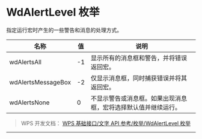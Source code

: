 # WdAlertLevel 枚举

指定运行宏时产生的一些警告和消息的处理方式。

| 名称               | 值  | 说明                                                           |
|--------------------|-----|----------------------------------------------------------------|
| wdAlertsAll        | -1  | 显示所有的消息框和警告，并将错误返回宏。                       |
| wdAlertsMessageBox | -2  | 仅显示消息框，同时捕获错误并将其返回宏。                       |
| wdAlertsNone       | 0   | 不显示警告或消息框。如果出现消息框，宏将选择默认值并继续运行。 |

> WPS 开发文档： [WPS 基础接口/文字 API 参考/枚举/WdAlertLevel 枚举](https://qn.cache.wpscdn.cn/encs/doc/office_v19/topics/WPS%20%E5%9F%BA%E7%A1%80%E6%8E%A5%E5%8F%A3/%E6%96%87%E5%AD%97%20API%20%E5%8F%82%E8%80%83/%E6%9E%9A%E4%B8%BE/WdAlertLevel%20%E6%9E%9A%E4%B8%BE.html)

------------------------------------------------------------------------
